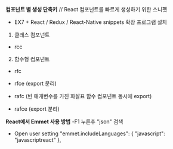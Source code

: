 **컴포넌트 별 생성 단축키**
// React 컴포넌트를 빠르게 생성하기 위한 스니펫

* EX7 + React / Redux / React-Native snippets 확장 프로그램 설치

1) 클래스 컴포넌트
- rcc

2) 함수형 컴포넌트
- rfc
- rfce (export 분리)

- rafc (빈 매개변수를 가진 화살표 함수 컴포넌트 동시에 export)
- rafce (export 분리)


**React에서 Emmet 사용 방법**
-F1 누른후 "json" 검색
- Open user setting
"emmet.includeLanguages": {
    "javascript": "javascriptreact"
  },


